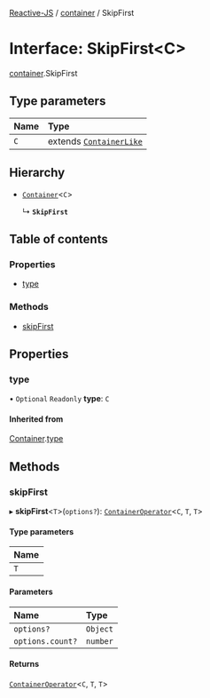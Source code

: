 [Reactive-JS](../README.md) / [container](../modules/container.md) / SkipFirst

# Interface: SkipFirst<C\>

[container](../modules/container.md).SkipFirst

## Type parameters

| Name | Type |
| :------ | :------ |
| `C` | extends [`ContainerLike`](container.ContainerLike.md) |

## Hierarchy

- [`Container`](container.Container.md)<`C`\>

  ↳ **`SkipFirst`**

## Table of contents

### Properties

- [type](container.SkipFirst.md#type)

### Methods

- [skipFirst](container.SkipFirst.md#skipfirst)

## Properties

### type

• `Optional` `Readonly` **type**: `C`

#### Inherited from

[Container](container.Container.md).[type](container.Container.md#type)

## Methods

### skipFirst

▸ **skipFirst**<`T`\>(`options?`): [`ContainerOperator`](../modules/container.md#containeroperator)<`C`, `T`, `T`\>

#### Type parameters

| Name |
| :------ |
| `T` |

#### Parameters

| Name | Type |
| :------ | :------ |
| `options?` | `Object` |
| `options.count?` | `number` |

#### Returns

[`ContainerOperator`](../modules/container.md#containeroperator)<`C`, `T`, `T`\>
